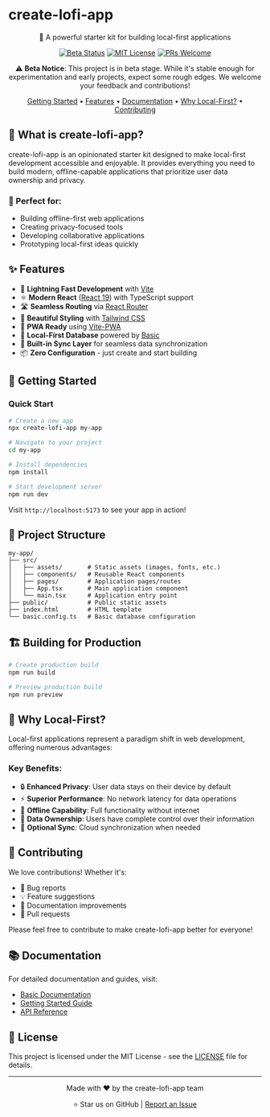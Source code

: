# create-lofi-app

<div align="center">

🚀 A powerful starter kit for building local-first applications

[![Beta Status](https://img.shields.io/badge/status-beta-yellow.svg)](https://github.com/yourusername/create-lofi-app)
[![MIT License](https://img.shields.io/badge/license-MIT-blue.svg)](LICENSE)
[![PRs Welcome](https://img.shields.io/badge/PRs-welcome-brightgreen.svg)](https://github.com/basicdb/create-lofi-app/pulls)

⚠️ **Beta Notice**: This project is in beta stage. While it's stable enough for experimentation and early projects, expect some rough edges. We welcome your feedback and contributions!

[Getting Started](#getting-started) •
[Features](#features) •
[Documentation](#documentation) •
[Why Local-First?](#why-local-first) •
[Contributing](#contributing)

</div>

## 🌟 What is create-lofi-app?

create-lofi-app is an opinionated starter kit designed to make local-first development accessible and enjoyable. It provides everything you need to build modern, offline-capable applications that prioritize user data ownership and privacy.

### 🎯 Perfect for:
- Building offline-first web applications
- Creating privacy-focused tools
- Developing collaborative applications
- Prototyping local-first ideas quickly

## ✨ Features

- 🚀 **Lightning Fast Development** with [Vite](https://vitejs.dev/)
- ⚛️ **Modern React** ([React 19](https://react.dev/)) with TypeScript support
- 🛣️ **Seamless Routing** via [React Router](https://reactrouter.com/)
- 💅 **Beautiful Styling** with [Tailwind CSS](https://tailwindcss.com/)
- 📱 **PWA Ready** using [Vite-PWA](https://vite-pwa-org.netlify.app/guide/)
- 💾 **Local-First Database** powered by [Basic](https://docs.basic.tech)
- 🔄 **Built-in Sync Layer** for seamless data synchronization
- 📦 **Zero Configuration** - just create and start building

## 🚀 Getting Started

### Quick Start

```bash
# Create a new app
npx create-lofi-app my-app

# Navigate to your project
cd my-app

# Install dependencies
npm install

# Start development server
npm run dev
```

Visit `http://localhost:5173` to see your app in action!

## 📁 Project Structure

```
my-app/
├── src/
│   ├── assets/       # Static assets (images, fonts, etc.)
│   ├── components/   # Reusable React components
│   ├── pages/        # Application pages/routes
│   ├── App.tsx       # Main application component
│   └── main.tsx      # Application entry point
├── public/           # Public static assets
├── index.html        # HTML template
└── basic.config.ts   # Basic database configuration
```

## 🏗️ Building for Production

```bash
# Create production build
npm run build

# Preview production build
npm run preview
```

## 🤔 Why Local-First?

Local-first applications represent a paradigm shift in web development, offering numerous advantages:

### Key Benefits:
- 🔒 **Enhanced Privacy**: User data stays on their device by default
- ⚡ **Superior Performance**: No network latency for data operations
- 📴 **Offline Capability**: Full functionality without internet
- 🤝 **Data Ownership**: Users have complete control over their information
- 🔄 **Optional Sync**: Cloud synchronization when needed

## 🤝 Contributing

We love contributions! Whether it's:
- 🐛 Bug reports
- 💡 Feature suggestions
- 📝 Documentation improvements
- 🔧 Pull requests

Please feel free to contribute to make create-lofi-app better for everyone!

## 📚 Documentation

For detailed documentation and guides, visit:
- [Basic Documentation](https://docs.basic.tech)
- [Getting Started Guide](https://docs.basic.tech/getting-started)
- [API Reference](https://docs.basic.tech/api)

## 📝 License

This project is licensed under the MIT License - see the [LICENSE](LICENSE) file for details.

---

<div align="center">

Made with ❤️ by the create-lofi-app team

⭐ Star us on GitHub | [Report an Issue](https://github.com/basicdb/create-lofi-app/issues)

</div>



